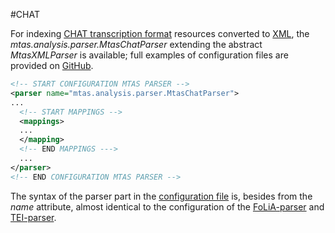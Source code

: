 #CHAT

For indexing [CHAT transcription format](http://talkbank.org/manuals/CHAT.pdf) resources converted to [XML](http://talkbank.org/software/xsddoc/), the *mtas.analysis.parser.MtasChatParser* extending the abstract *MtasXMLParser* is available; full examples of configuration files are provided on [GitHub](https://github.com/textexploration/mtas/tree/master/conf/parser/mtas).

```xml
<!-- START CONFIGURATION MTAS PARSER -->
<parser name="mtas.analysis.parser.MtasChatParser">
...
  <!-- START MAPPINGS -->
  <mappings>
  ...
  </mapping>
  <!-- END MAPPINGS --->
  ...
</parser>
<!-- END CONFIGURATION MTAS PARSER -->
```

The syntax of the parser part in the [configuration file](indexing_configuration.html#configuration) is, besides from the *name* attribute, almost identical to the configuration of the [FoLiA-parser](indexing_formats_folia.html) and [TEI-parser](indexing_formats_tei.html). 

